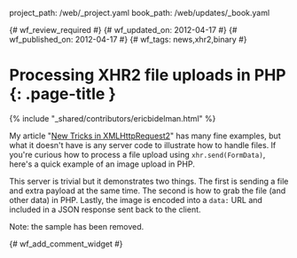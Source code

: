 project_path: /web/_project.yaml
book_path: /web/updates/_book.yaml

{# wf_review_required #}
{# wf_updated_on: 2012-04-17 #}
{# wf_published_on: 2012-04-17 #}
{# wf_tags: news,xhr2,binary #}

# Processing XHR2 file uploads in PHP {: .page-title }

{% include "_shared/contributors/ericbidelman.html" %}


My article "[New Tricks in XMLHttpRequest2](http://www.html5rocks.com/tutorials/file/xhr2/)" has many fine examples, but what it doesn't have is any server code to illustrate how to handle files. If you're curious how to process a file upload using `xhr.send(FormData)`, here's a quick example of an image upload in PHP.

This server is trivial but it demonstrates two things. The first is sending a file and extra payload at the same time. The second is how to grab the file (and other data) in PHP. Lastly, the image is encoded into a `data:` URL and included in a JSON response sent back to the client.

Note: the sample has been removed.


{# wf_add_comment_widget #}
